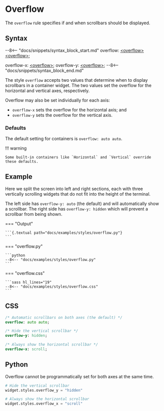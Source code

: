 # Overflow

The `overflow` rule specifies if and when scrollbars should be displayed.

## Syntax

--8<-- "docs/snippets/syntax_block_start.md"
overflow: <a href="../../css_types/overflow">&lt;overflow&gt;</a> <a href="../../css_types/overflow">&lt;overflow&gt;</a>;

overflow-x: <a href="../../css_types/overflow">&lt;overflow&gt;</a>;
overflow-y: <a href="../../css_types/overflow">&lt;overflow&gt;</a>;
--8<-- "docs/snippets/syntax_block_end.md"

The style `overflow` accepts two values that determine when to display scrollbars in a container widget.
The two values set the overflow for the horizontal and vertical axes, respectively.

Overflow may also be set individually for each axis:

 - `overflow-x` sets the overflow for the horizontal axis; and
 - `overflow-y` sets the overflow for the vertical axis.

### Defaults

The default setting for containers is `overflow: auto auto`.

!!! warning

    Some built-in containers like `Horizontal` and `Vertical` override these defaults.

## Example

Here we split the screen into left and right sections, each with three vertically scrolling widgets that do not fit into the height of the terminal.

The left side has `overflow-y: auto` (the default) and will automatically show a scrollbar.
The right side has `overflow-y: hidden` which will prevent a scrollbar from being shown.

=== "Output"

    ```{.textual path="docs/examples/styles/overflow.py"}
    ```

=== "overflow.py"

    ```python
    --8<-- "docs/examples/styles/overflow.py"
    ```

=== "overflow.css"

    ```sass hl_lines="19"
    --8<-- "docs/examples/styles/overflow.css"
    ```

## CSS

```sass
/* Automatic scrollbars on both axes (the default) */
overflow: auto auto;

/* Hide the vertical scrollbar */
overflow-y: hidden;

/* Always show the horizontal scrollbar */
overflow-x: scroll;
```

## Python

Overflow cannot be programmatically set for both axes at the same time.

```python
# Hide the vertical scrollbar
widget.styles.overflow_y = "hidden"

# Always show the horizontal scrollbar
widget.styles.overflow_x = "scroll"
```

